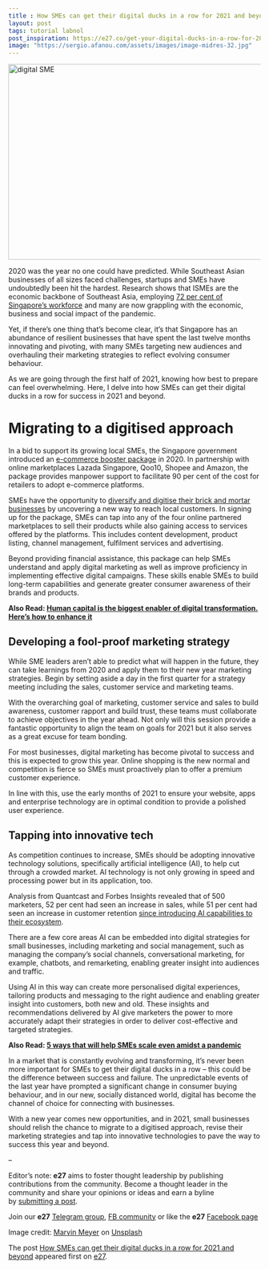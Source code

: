 ```yaml
---
title : How SMEs can get their digital ducks in a row for 2021 and beyond
layout: post
tags: tutorial labnol
post_inspiration: https://e27.co/get-your-digital-ducks-in-a-row-for-2021-and-beyond-20210330/
image: "https://sergio.afanou.com/assets/images/image-midres-32.jpg"
---
```


<img loading="lazy" class="aligncenter wp-image-412539 size-full" src="https://e27.co/wp-content/uploads/2021/03/marvin-meyer-SYTO3xs06fU-unsplash.jpg" alt="digital SME" width="690" height="390" />
<p>2020 was the year no one could have predicted. While Southeast Asian businesses of all sizes faced challenges, startups and SMEs have undoubtedly been hit the hardest. Research shows that ISMEs are the economic backbone of Southeast Asia, employing <a rel="follow" href="https://www.accenture.com/sg-en/blogs/southeast-asia-blog/a-shift-in-focus-for-asean-smes-in-the-new-normal-2">72 per cent of Singapore’s workforce</a> and many are now grappling with the economic, business and social impact of the pandemic.</p>
<p>Yet, if there’s one thing that’s become clear, it’s that Singapore has an abundance of resilient businesses that have spent the last twelve months innovating and pivoting, with many SMEs targeting new audiences and overhauling their marketing strategies to reflect evolving consumer behaviour.</p>
<p>As we are going through the first half of 2021, knowing how best to prepare can feel overwhelming. Here, I delve into how SMEs can get their digital ducks in a row for success in 2021 and beyond.</p>
<h1>Migrating to a digitised approach</h1>
<p>In a bid to support its growing local SMEs, the Singapore government introduced an <a rel="follow" href="https://www.enterprisesg.gov.sg/industries/type/retail/e-commerce-booster-package">e-commerce booster package</a> in 2020. In partnership with online marketplaces Lazada Singapore, Qoo10, Shopee and Amazon, the package provides manpower support to facilitate 90 per cent of the cost for retailers to adopt e-commerce platforms.</p>
<p>SMEs have the opportunity to <a rel="follow" href="https://e27.co/3-top-trends-to-impact-e-commerce-startups-in-asean-in-2021-20210119/"> diversify and digitise their brick and mortar businesses</a> by uncovering a new way to reach local customers. In signing up for the package, SMEs can tap into any of the four online partnered marketplaces to sell their products while also gaining access to services offered by the platforms. This includes content development, product listing, channel management, fulfilment services and advertising.</p>
<p>Beyond providing financial assistance, this package can help SMEs understand and apply digital marketing as well as improve proficiency in implementing effective digital campaigns. These skills enable SMEs to build long-term capabilities and generate greater consumer awareness of their brands and products.</p>
<p><strong>Also Read: <a rel="follow" href="https://e27.co/human-capital-is-the-biggest-enabler-of-digital-transformation-heres-how-to-enhance-it-20210322/">Human capital is the biggest enabler of digital transformation. Here’s how to enhance it</a></strong></p>
<h2>Developing a fool-proof marketing strategy</h2>
<p>While SME leaders aren’t able to predict what will happen in the future, they can take learnings from 2020 and apply them to their new year marketing strategies. Begin by setting aside a day in the first quarter for a strategy meeting including the sales, customer service and marketing teams.</p>
<p>With the overarching goal of marketing, customer service and sales to build awareness, customer rapport and build trust, these teams must collaborate to achieve objectives in the year ahead. Not only will this session provide a fantastic opportunity to align the team on goals for 2021 but it also serves as a great excuse for team bonding.</p>
<p>For most businesses, digital marketing has become pivotal to success and this is expected to grow this year. Online shopping is the new normal and competition is fierce so SMEs must proactively plan to offer a premium customer experience.</p>
<p>In line with this, use the early months of 2021 to ensure your website, apps and enterprise technology are in optimal condition to provide a polished user experience.</p>
<h2>Tapping into innovative tech</h2>
<p>As competition continues to increase, SMEs should be adopting innovative technology solutions, specifically artificial intelligence (AI), to help cut through a crowded market. AI technology is not only growing in speed and processing power but in its application, too.</p>
<p>Analysis from Quantcast and Forbes Insights revealed that of 500 marketers, 52 per cent had seen an increase in sales, while 51 per cent had seen an increase in customer retention <a rel="follow" href="https://metigy.com/blog/53-of-marketers-plan-to-increase-ai-spend-in-the-next-three-years/">since introducing AI capabilities to their ecosystem</a>.</p>
<p>There are a few core areas AI can be embedded into digital strategies for small businesses, including marketing and social management, such as managing the company’s social channels, conversational marketing, for example, chatbots, and remarketing, enabling greater insight into audiences and traffic.</p>
<p>Using AI in this way can create more personalised digital experiences, tailoring products and messaging to the right audience and enabling greater insight into customers, both new and old. These insights and recommendations delivered by AI give marketers the power to more accurately adapt their strategies in order to deliver cost-effective and targeted strategies.</p>
<p><strong>Also Read: <a rel="follow" href="https://e27.co/5-ways-that-will-help-smes-scale-even-amidst-a-pandemic-20210223/">5 ways that will help SMEs scale even amidst a pandemic</a></strong></p>
<p>In a market that is constantly evolving and transforming, it’s never been more important for SMEs to get their digital ducks in a row &#8211; this could be the difference between success and failure. The unpredictable events of the last year have prompted a significant change in consumer buying behaviour, and in our new, socially distanced world, digital has become the channel of choice for connecting with businesses.</p>
<p>With a new year comes new opportunities, and in 2021, small businesses should relish the chance to migrate to a digitised approach, revise their marketing strategies and tap into innovative technologies to pave the way to success this year and beyond.</p>
<p>&#8211;</p>
<p class="p1"><span class="s1">Editor’s note: <strong>e27</strong> aims to foster thought leadership by publishing contributions from the community. Become a thought leader in the community and share your opinions or ideas and earn a byline by <a rel="follow" href="https://e27.co/contributor"><span class="s2">submitting a post</span></a>.</span></p>
<p class="p1"><span class="s1">Join our <strong>e27</strong> <a rel="follow" href="https://t.me/joinchat/HmTbfBcGCZeykhM8NOlQ-g"><span class="s2">Telegram group</span></a>, <a rel="follow" href="https://www.facebook.com/groups/e27co/permalink/886904662065955/">FB community</a> or like the <strong>e27</strong> <a rel="follow" href="https://www.facebook.com/e27/?ref=your_pages"><span class="s2">Facebook page</span></a></span></p>
<p>Image credit: <a rel="follow" href="https://unsplash.com/@marvelous?utm_source=unsplash&amp;utm_medium=referral&amp;utm_content=creditCopyText">Marvin Meyer</a> on <a rel="follow" href="https://unsplash.com/s/photos/business-digital?utm_source=unsplash&amp;utm_medium=referral&amp;utm_content=creditCopyText">Unsplash</a></p>
<p>The post <a rel="nofollow" href="https://e27.co/get-your-digital-ducks-in-a-row-for-2021-and-beyond-20210330/">How SMEs can get their digital ducks in a row for 2021 and beyond</a> appeared first on <a rel="nofollow" href="https://e27.co">e27</a>.</p>
